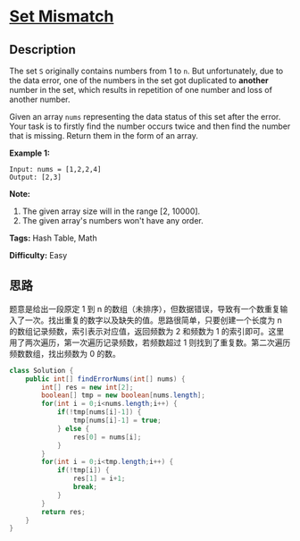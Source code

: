 # [Set Mismatch][title]

## Description

The set `S` originally contains numbers from 1 to `n`. But unfortunately, due
to the data error, one of the numbers in the set got duplicated to **another**
number in the set, which results in repetition of one number and loss of
another number.

Given an array `nums` representing the data status of this set after the
error. Your task is to firstly find the number occurs twice and then find the
number that is missing. Return them in the form of an array.

**Example 1:**  

```
Input: nums = [1,2,2,4]
Output: [2,3]
```

**Note:**  

1. The given array size will in the range [2, 10000].
2. The given array's numbers won't have any order.

**Tags:** Hash Table, Math

**Difficulty:** Easy

## 思路

题意是给出一段原定 1 到 n 的数组（未排序），但数据错误，导致有一个数重复输入了一次。找出重复的数字以及缺失的值。思路很简单，只要创建一个长度为 n 的数组记录频数，索引表示对应值，返回频数为 2 和频数为 1 的索引即可。这里用了两次遍历，第一次遍历记录频数，若频数超过 1 则找到了重复数。第二次遍历频数数组，找出频数为 0 的数。

``` java
class Solution {
    public int[] findErrorNums(int[] nums) {
        int[] res = new int[2];
        boolean[] tmp = new boolean[nums.length];
        for(int i = 0;i<nums.length;i++) {
            if(!tmp[nums[i]-1]) {
                tmp[nums[i]-1] = true;
            } else {
                res[0] = nums[i];
            }
        }
        for(int i = 0;i<tmp.length;i++) {
            if(!tmp[i]) {
                res[1] = i+1;
                break;
            }
        }
        return res;
    }
}
```

[title]: https://leetcode.com/problems/set-mismatch
